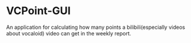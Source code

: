 # VCPoint-GUI
An application for calculating how many points a bilibili(especially videos about vocaloid) video can get in the weekly report.
